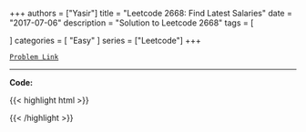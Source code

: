 
+++
authors = ["Yasir"]
title = "Leetcode 2668: Find Latest Salaries"
date = "2017-07-06"
description = "Solution to Leetcode 2668"
tags = [
    
]
categories = [
    "Easy"
]
series = ["Leetcode"]
+++



[`Problem Link`](https://leetcode.com/problems/find-latest-salaries/description/)

---

**Code:**

{{< highlight html >}}

{{< /highlight >}}

